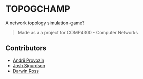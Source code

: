 # TOPOGCHAMP

A network topology simulation-game?

> Made as a a project for COMP4300 - Computer Networks

## Contributors

- [Andrii Provozin](github.com/developik)
- [Josh Sigurdson](github.com/joshsig)
- [Darwin Ross](github.com/darross)
